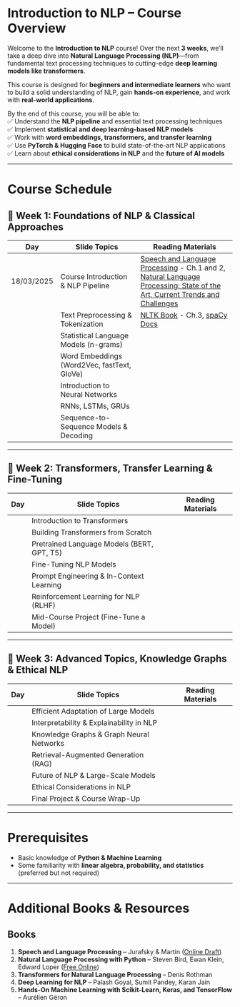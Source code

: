 #  **Introduction to NLP – Course Overview**  

Welcome to the **Introduction to NLP** course! Over the next **3 weeks**, we’ll take a deep dive into **Natural Language Processing (NLP)**—from fundamental text processing techniques to cutting-edge **deep learning models like transformers**.  

This course is designed for **beginners and intermediate learners** who want to build a solid understanding of NLP, gain **hands-on experience**, and work with **real-world applications**.  

By the end of this course, you will be able to:  
✅ Understand the **NLP pipeline** and essential text processing techniques  
✅ Implement **statistical and deep learning-based NLP models**  
✅ Work with **word embeddings, transformers, and transfer learning**  
✅ Use **PyTorch & Hugging Face** to build state-of-the-art NLP applications  
✅ Learn about **ethical considerations in NLP** and the **future of AI models**  

---

# **Course Schedule**

## 🔹 Week 1: Foundations of NLP & Classical Approaches  

| **Day**  | **Slide Topics** | **Reading Materials** |
|----------|-----------------|-----------------------|
|      18/03/2025    | Course Introduction & NLP Pipeline | [Speech and Language Processing](https://web.stanford.edu/~jurafsky/slp3/) - Ch.1 and 2, <br> [Natural Language Processing: State of the Art, Current Trends and Challenges](https://link.springer.com/article/10.1007/s11042-022-13428-4)  |
|          | Text Preprocessing & Tokenization | [NLTK Book](https://www.nltk.org/book/) - Ch.3, [spaCy Docs](https://spacy.io/usage) |
|          | Statistical Language Models (n-grams) | |
|          | Word Embeddings (Word2Vec, fastText, GloVe) | |
|          | Introduction to Neural Networks | |
|          | RNNs, LSTMs, GRUs | |
|          | Sequence-to-Sequence Models & Decoding | |

---

## 🔹 Week 2: Transformers, Transfer Learning & Fine-Tuning  

| **Day**  | **Slide Topics** | **Reading Materials** |
|----------|-----------------|-----------------------|
|          | Introduction to Transformers | |
|          | Building Transformers from Scratch | |
|          | Pretrained Language Models (BERT, GPT, T5) | |
|          | Fine-Tuning NLP Models | |
|          | Prompt Engineering & In-Context Learning | |
|          | Reinforcement Learning for NLP (RLHF) | |
|          | Mid-Course Project (Fine-Tune a Model) | |

---

## 🔹 Week 3: Advanced Topics, Knowledge Graphs & Ethical NLP  

| **Day**  | **Slide Topics** | **Reading Materials** |
|----------|-----------------|-----------------------|
|          | Efficient Adaptation of Large Models | |
|          | Interpretability & Explainability in NLP | |
|          | Knowledge Graphs & Graph Neural Networks | |
|          | Retrieval-Augmented Generation (RAG) | |
|          | Future of NLP & Large-Scale Models | |
|          | Ethical Considerations in NLP | |
|          | Final Project & Course Wrap-Up | |



---

#  **Prerequisites**  
- Basic knowledge of **Python & Machine Learning**  
- Some familiarity with **linear algebra, probability, and statistics** (preferred but not required)  

---

# **Additional Books & Resources**  

## **Books**  
1. **Speech and Language Processing** – Jurafsky & Martin ([Online Draft](https://web.stanford.edu/~jurafsky/slp3/))  
2. **Natural Language Processing with Python** – Steven Bird, Ewan Klein, Edward Loper ([Free Online](https://www.nltk.org/book/))  
3. **Transformers for Natural Language Processing** – Denis Rothman  
4. **Deep Learning for NLP** – Palash Goyal, Sumit Pandey, Karan Jain  
5. **Hands-On Machine Learning with Scikit-Learn, Keras, and TensorFlow** – Aurélien Géron  

